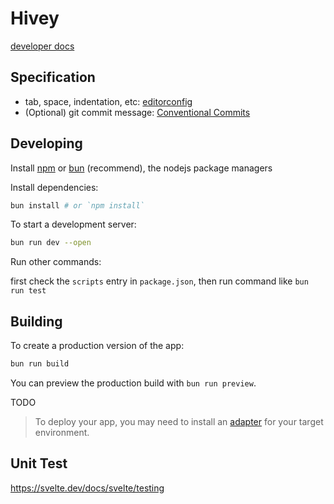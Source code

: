 # Hivey

[developer docs](./dev.md)

## Specification

- tab, space, indentation, etc: [editorconfig](https://editorconfig.org/)
- (Optional) git commit message: [Conventional Commits](https://www.conventionalcommits.org/en/v1.0.0/)

## Developing

Install
[npm](https://docs.npmjs.com/downloading-and-installing-node-js-and-npm?ref=meilisearch-blog)
or [bun](https://bun.sh/) (recommend), the nodejs package managers

Install dependencies:

``` bash
bun install # or `npm install`
```

To start a development server:

``` bash
bun run dev --open
```

Run other commands:

first check the `scripts` entry in `package.json`, then run command like `bun run test`

## Building

To create a production version of the app:

```bash
bun run build
```

You can preview the production build with `bun run preview`.

TODO

> To deploy your app, you may need to install an [adapter](https://svelte.dev/docs/kit/adapters) for your target environment.


## Unit Test

https://svelte.dev/docs/svelte/testing


